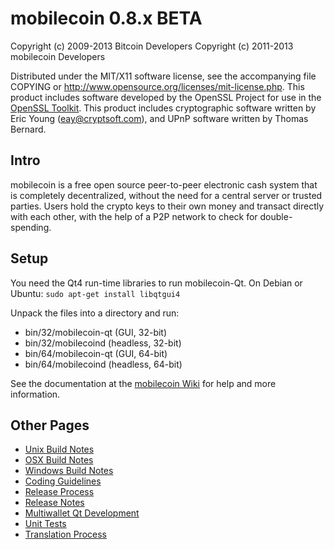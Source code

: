 mobilecoin 0.8.x BETA
====================

Copyright (c) 2009-2013 Bitcoin Developers
Copyright (c) 2011-2013 mobilecoin Developers

Distributed under the MIT/X11 software license, see the accompanying
file COPYING or http://www.opensource.org/licenses/mit-license.php.
This product includes software developed by the OpenSSL Project for use in the [OpenSSL Toolkit](http://www.openssl.org/). This product includes
cryptographic software written by Eric Young ([eay@cryptsoft.com](mailto:eay@cryptsoft.com)), and UPnP software written by Thomas Bernard.


Intro
---------------------
mobilecoin is a free open source peer-to-peer electronic cash system that is
completely decentralized, without the need for a central server or trusted
parties.  Users hold the crypto keys to their own money and transact directly
with each other, with the help of a P2P network to check for double-spending.


Setup
---------------------
You need the Qt4 run-time libraries to run mobilecoin-Qt. On Debian or Ubuntu:
	`sudo apt-get install libqtgui4`

Unpack the files into a directory and run:

- bin/32/mobilecoin-qt (GUI, 32-bit)
- bin/32/mobilecoind (headless, 32-bit)
- bin/64/mobilecoin-qt (GUI, 64-bit)
- bin/64/mobilecoind (headless, 64-bit)

See the documentation at the [mobilecoin Wiki](http://mobilecoin.info)
for help and more information.


Other Pages
---------------------
- [Unix Build Notes](build-unix.md)
- [OSX Build Notes](build-osx.md)
- [Windows Build Notes](build-msw.md)
- [Coding Guidelines](coding.md)
- [Release Process](release-process.md)
- [Release Notes](release-notes.md)
- [Multiwallet Qt Development](multiwallet-qt.md)
- [Unit Tests](unit-tests.md)
- [Translation Process](translation_process.md)
